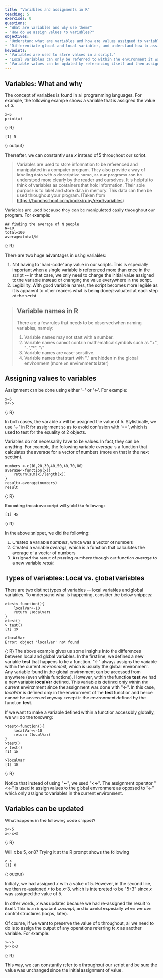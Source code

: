 ```yaml
---
title: "Variables and assignments in R"
teaching: 5
exercises: 0
questions:
- "What are variables and why use them?" 
- "How do we assign values to variables?" 
objectives:
- "Understand what are variables and how are values assigned to variables."
- "Differentiate global and local variables, and understand how to assign a variable within a function as a global variable." 
keypoints:
- "Variables are used to store values in a script." 
- "Local variables can only be referred to within the environment it was found in, while global environments can be referred to anywhere." 
- "Variable values can be updated by referencing itself and then assigning the new value to itself." 
---
```

## Variables: What and why
The concept of variables is found in all programming languages. For example, the following example shows a variable that is assigned the value of 5: 

~~~
x=5
print(x) 
~~~
{: R} 

~~~
[1] 5
~~~
{: output}

Thereafter, we can constantly use *x* instead of 5 throughout our script. 

> Variables are used to store information to be referenced and  manipulated in a computer program. They also provide a way of labeling data with a descriptive name, so our programs can be understood more clearly by the reader and ourselves. It is helpful to think of variables as containers that hold information. Their sole purpose is to label and store data in memory. This data can then be used throughout your program. (Taken from https://launchschool.com/books/ruby/read/variables)

Variables are used because they can be manipulated easily throughout our program. For example: 

~~~
## finding the average of N people
N=10
total=100
average=total/N 
~~~
{: R}

There are two huge advantages in using variables: 
1. Not having to 'hard-code' any value in our scripts. This is especially important when a single variable is referenced more than once in the script -- in that case, we only need to change the initial value assigned to the variable instead of changing the value everywhere in the script.
2. Legibility. With good variable names, the script becomes more legible as it is apparent to other readers what is being done/evaluated at each step of the script. 

>## Variable names in R
>
> There are a few rules that needs to be observed when naming variables, namely:
>
>1. Variable names may not start with a number.
>2. Variable names cannot contain mathematical symbols such as "+", "-","*", "/".
>3. Variable names are case-sensitive.
>4. Variable names that start with "." are hidden in the global environment (more on environments later)

## Assigning values to variables
Assignment can be done using either '=' or '<-'. For example: 

~~~
x=5
x<-5
~~~
{: R}

In both cases, the variable *x* will be assigned the value of 5. Stylistically, we use '<-' in R for assignment so as to avoid confusion with '==', which is used to test for the equality of 2 objects. 

Variables do not necessarily have to be values. In fact, they can be anything. For example, the following variable *average* is a function that calculates the average for a vector of numbers (more on that in the next section). 

~~~
numbers <-c(10,20,30,40,50,60,70,80)
average<-function(x){
	return(sum(x)/length(x))
}
result<-average(numbers)
result
~~~
{: R}

Executing the above script will yield the following: 

~~~
[1] 45
~~~
{: R}

In the above snippet, we did the following: 
1. Created a variable *numbers*, which was a vector of numbers
2. Created a variable *average*, which is a function that calculates the average of a vector of numbers
3. Assigned the result of passing *numbers* through our function *average* to a new variable *result*

## Types of variables: Local vs. global variables 
There are two distinct types of variables -- local variables and global variables.  To understand what is happening, consider the below snippets: 

~~~
>test<-function(){
	localVar<-10
	return (localVar)
}
>test()
> test()
[1] 10

>localVar
Error: object 'localVar' not found
~~~
{: R}
The above example gives us some insights into the differences between local and global variables. In the first line, we defined a new variable **test** that happens to be a function. "<-" always assigns the variable within the current *environment*, which is usually the global environment. Any variable found in the global environment can be accessed from anywhere (even within functions). However, within the function **test** we had a new variable **localVar** defined. This variable is defined only within the current environment since the assignment was done with "<-". In this case, *localVar* is defined only in the environment of the **test** function and hence cannot be accessed anyway except in the environment defined by the function **test**. 

If we want to make a variable defined within a function accessibly globally, we will do the following: 

~~~
>test<-function(){
	localVar<<-10
	return (localVar)
}
>test()
> test()
[1] 10

>localVar
[1] 10
~~~
{: R}

Notice that instead of using "<-", we used "<<-". The assignment operator "<<-" is used to assign values to the global environment as opposed to "<-" which only assigns to variables in the current environment.

## Variables can be updated 
What happens in the following code snippet? 

~~~
x<-5
x<-x+3
~~~
{: R}

Will *x* be 5, or 8? Trying it at the R prompt shows the following

~~~
> x
[1] 8
~~~
{: output}

Initially, we had assigned *x* with a value of 5. However, in the second line, we then re-assigned *x* to be *x*+3, which is interpreted to be "5+3" since *x* was assigned the value of 5. 

In other words, *x* was updated because we had re-assigned the result to itself. This is an important concept, and is useful especially when we use control structures (loops, later). 

Of course, if we want to preserve the value of *x* throughout, all we need to do is to assign the output of any operations referring to *x* as another variable.  For example: 

~~~
x<-5
y<-x+3 
~~~
{: R}

This way, we can constantly refer to *x* throughout our script and be sure the value was unchanged since the initial assignment of value. 
